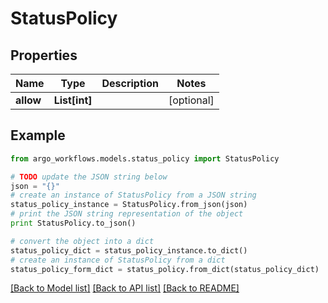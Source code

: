 # StatusPolicy


## Properties

Name | Type | Description | Notes
------------ | ------------- | ------------- | -------------
**allow** | **List[int]** |  | [optional] 

## Example

```python
from argo_workflows.models.status_policy import StatusPolicy

# TODO update the JSON string below
json = "{}"
# create an instance of StatusPolicy from a JSON string
status_policy_instance = StatusPolicy.from_json(json)
# print the JSON string representation of the object
print StatusPolicy.to_json()

# convert the object into a dict
status_policy_dict = status_policy_instance.to_dict()
# create an instance of StatusPolicy from a dict
status_policy_form_dict = status_policy.from_dict(status_policy_dict)
```
[[Back to Model list]](../README.md#documentation-for-models) [[Back to API list]](../README.md#documentation-for-api-endpoints) [[Back to README]](../README.md)


